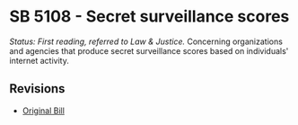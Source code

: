 # SB 5108 - Secret surveillance scores
*Status: First reading, referred to Law & Justice.*
Concerning organizations and agencies that produce secret surveillance scores based on individuals' internet activity.

## Revisions
* [Original Bill](1/)